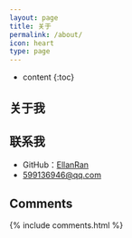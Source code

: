 ```yaml
---
layout: page
title: 关于
permalink: /about/
icon: heart
type: page
---
```


* content
{:toc}

## 关于我

## 联系我

* GitHub：[EllanRan](https://github.com/EllanRan)
* 599136946@qq.com

## Comments

{% include comments.html %}
